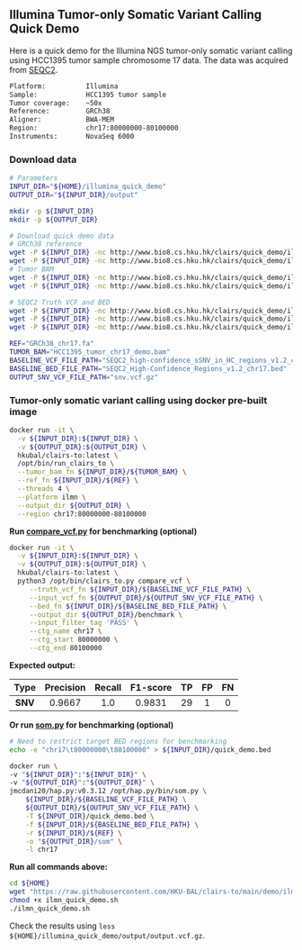 ## Illumina Tumor-only Somatic Variant Calling Quick Demo
Here is a quick demo for the Illumina NGS tumor-only somatic variant calling using HCC1395 tumor sample chromosome 17 data. The data was acquired from [SEQC2](https://sites.google.com/view/seqc2/home?authuser=0).

```bash
Platform:          Illumina
Sample:            HCC1395 tumor sample
Tumor coverage:    ~50x
Reference:         GRCh38
Aligner:           BWA-MEM
Region:            chr17:80000000-80100000
Instruments:       NovaSeq 6000
```

### Download data

```bash
# Parameters
INPUT_DIR="${HOME}/illumina_quick_demo"
OUTPUT_DIR="${INPUT_DIR}/output"

mkdir -p ${INPUT_DIR}
mkdir -p ${OUTPUT_DIR}

# Download quick demo data
# GRCh38 reference
wget -P ${INPUT_DIR} -nc http://www.bio8.cs.hku.hk/clairs/quick_demo/ilmn/GRCh38_chr17.fa
wget -P ${INPUT_DIR} -nc http://www.bio8.cs.hku.hk/clairs/quick_demo/ilmn/GRCh38_chr17.fa.fai
# Tumor BAM
wget -P ${INPUT_DIR} -nc http://www.bio8.cs.hku.hk/clairs/quick_demo/ilmn/HCC1395_tumor_chr17_demo.bam
wget -P ${INPUT_DIR} -nc http://www.bio8.cs.hku.hk/clairs/quick_demo/ilmn/HCC1395_tumor_chr17_demo.bam.bai

# SEQC2 Truth VCF and BED
wget -P ${INPUT_DIR} -nc http://www.bio8.cs.hku.hk/clairs/quick_demo/ilmn/SEQC2_high-confidence_sSNV_in_HC_regions_v1.2_chr17.vcf.gz
wget -P ${INPUT_DIR} -nc http://www.bio8.cs.hku.hk/clairs/quick_demo/ilmn/SEQC2_high-confidence_sSNV_in_HC_regions_v1.2_chr17.vcf.gz.tbi
wget -P ${INPUT_DIR} -nc http://www.bio8.cs.hku.hk/clairs/quick_demo/ilmn/SEQC2_High-Confidence_Regions_v1.2_chr17.bed

REF="GRCh38_chr17.fa"
TUMOR_BAM="HCC1395_tumor_chr17_demo.bam"
BASELINE_VCF_FILE_PATH="SEQC2_high-confidence_sSNV_in_HC_regions_v1.2_chr17.vcf.gz"
BASELINE_BED_FILE_PATH="SEQC2_High-Confidence_Regions_v1.2_chr17.bed"
OUTPUT_SNV_VCF_FILE_PATH="snv.vcf.gz"

```

### Tumor-only somatic variant calling using docker pre-built image

```bash
docker run -it \
  -v ${INPUT_DIR}:${INPUT_DIR} \
  -v ${OUTPUT_DIR}:${OUTPUT_DIR} \
  hkubal/clairs-to:latest \
  /opt/bin/run_clairs_to \
  --tumor_bam_fn ${INPUT_DIR}/${TUMOR_BAM} \
  --ref_fn ${INPUT_DIR}/${REF} \
  --threads 4 \
  --platform ilmn \
  --output_dir ${OUTPUT_DIR} \
  --region chr17:80000000-80100000
```

**Run [compare_vcf.py](src/compare.vcf) for benchmarking (optional)**

```bash
docker run -it \
  -v ${INPUT_DIR}:${INPUT_DIR} \
  -v ${OUTPUT_DIR}:${OUTPUT_DIR} \
  hkubal/clairs-to:latest \
  python3 /opt/bin/clairs_to.py compare_vcf \
     --truth_vcf_fn ${INPUT_DIR}/${BASELINE_VCF_FILE_PATH} \
     --input_vcf_fn ${OUTPUT_DIR}/${OUTPUT_SNV_VCF_FILE_PATH} \
     --bed_fn ${INPUT_DIR}/${BASELINE_BED_FILE_PATH} \
     --output_dir ${OUTPUT_DIR}/benchmark \
     --input_filter_tag 'PASS' \
     --ctg_name chr17 \
     --ctg_start 80000000 \
     --ctg_end 80100000
```

**Expected output:**

|  Type   | Precision | Recall | F1-score | TP | FP | FN |
| :-----: |:---------:|:------:|:--------:|:--:|:--:|:--:|
| **SNV** |  0.9667   |  1.0   |  0.9831  | 29 | 1  | 0  |


**Or run [som.py](https://github.com/Illumina/hap.py/#sompy) for benchmarking (optional)**

```bash
# Need to restrict target BED regions for benchmarking
echo -e "chr17\t80000000\t80100000" > ${INPUT_DIR}/quick_demo.bed

docker run \
-v "${INPUT_DIR}":"${INPUT_DIR}" \
-v "${OUTPUT_DIR}":"${OUTPUT_DIR}" \
jmcdani20/hap.py:v0.3.12 /opt/hap.py/bin/som.py \
    ${INPUT_DIR}/${BASELINE_VCF_FILE_PATH} \
    ${OUTPUT_DIR}/${OUTPUT_SNV_VCF_FILE_PATH} \
    -T ${INPUT_DIR}/quick_demo.bed \
    -f ${INPUT_DIR}/${BASELINE_BED_FILE_PATH} \
    -r ${INPUT_DIR}/${REF} \
    -o "${OUTPUT_DIR}/som" \
    -l chr17
```

**Run all commands above:**

```bash
cd ${HOME}
wget "https://raw.githubusercontent.com/HKU-BAL/clairs-to/main/demo/ilmn_quick_demo.sh"
chmod +x ilmn_quick_demo.sh
./ilmn_quick_demo.sh
```

Check the results using `less ${HOME}/illumina_quick_demo/output/output.vcf.gz`.
